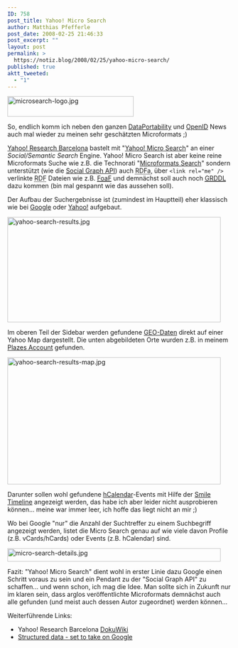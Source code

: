 ```yaml
---
ID: 758
post_title: Yahoo! Micro Search
author: Matthias Pfefferle
post_date: 2008-02-25 21:46:33
post_excerpt: ""
layout: post
permalink: >
  https://notiz.blog/2008/02/25/yahoo-micro-search/
published: true
aktt_tweeted:
  - "1"
---
```

<img class="aligncenter" src="http://notiz.blog/wp-content/uploads/2008/02/microsearch-logo.jpg" alt="microsearch-logo.jpg" border="0" width="284" height="46" />

So, endlich komm ich neben den ganzen <a href="http://notiz.blog/tag/dataportability/">DataPortability</a> und <a href="http://notiz.blog/tag/openid/">OpenID</a> News auch mal wieder zu meinen sehr geschätzten Microformats ;)

<a href="http://research.yahoo.com/Yahoo_Research_Barcelona">Yahoo! Research Barcelona</a> bastelt mit "<a href="http://www.yr-bcn.es/demos/microsearch/">Yahoo! Micro Search</a>" an einer <em>Social/Semantic Search</em> Engine. Yahoo! Micro Search ist aber keine reine Microformats Suche wie z.B. die Technorati "<a href="http://kitchen.technorati.com/search/">Microformats Search</a>" sondern unterstützt (wie die <a href="http://code.google.com/apis/socialgraph/">Social Graph API</a>) auch <abbr title="Resource Description Framework using Attributes">RDFa</abbr>, über <code>&lt;link rel="me" /&gt;</code> verlinkte <abbr title="Resource Description Framework">RDF</abbr> Dateien wie z.B. <a href="http://xmlns.com/foaf/spec/"><abbr title="Friend of a Friend">FoaF</abbr></a> und demnächst soll auch noch <a href="http://www.w3.org/TR/grddl/"><abbr title="Gleaning Resource Descriptions from Dialects of Languages">GRDDL</abbr></a> dazu kommen (bin mal gespannt wie das aussehen soll).

Der Aufbau der Suchergebnisse ist (zumindest im Hauptteil) eher klassisch wie bei <a href="http://www.google.de">Google</a> oder <a href="http://www.yahoo.de">Yahoo!</a> aufgebaut.

<img class="aligncenter" src="http://notiz.blog/wp-content/uploads/2008/02/yahoo-search-results.jpg" alt="yahoo-search-results.jpg" border="0" width="480" height="237" />

Im oberen Teil der Sidebar werden gefundene <a href="http://microformats.org/wiki/geo">GEO-Daten</a> direkt auf einer Yahoo Map dargestellt. Die unten abgebildeten Orte wurden z.B. in meinem <a href="http://plazes.com/users/pfefferle">Plazes Account</a> gefunden.

<img class="aligncenter" src="http://notiz.blog/wp-content/uploads/2008/02/yahoo-search-results-map.jpg" alt="yahoo-search-results-map.jpg" border="0" width="480" height="286" />

Darunter sollen wohl gefundene <a href="http://microformats.org/wiki/hCal">hCalendar</a>-Events mit Hilfe der <a href="http://simile.mit.edu/timeline/">Smile Timeline</a> angezeigt werden, das habe ich aber leider nicht ausprobieren können... meine war immer leer, ich hoffe das liegt nicht an mir ;)


Wo bei Google "nur" die Anzahl der Suchtreffer zu einem Suchbegriff angezeigt werden, listet die Micro Search genau auf wie viele davon Profile (z.B. vCards/hCards) oder Events (z.B. hCalendar) sind.

<img class="aligncenter" src="http://notiz.blog/wp-content/uploads/2008/02/micro-search-details.jpg" alt="micro-search-details.jpg" border="0" width="480" height="30" />

Fazit: "Yahoo! Micro Search" dient wohl in erster Linie dazu Google einen Schritt voraus zu sein und ein Pendant zu der "Social Graph API" zu schaffen... und wenn schon, ich mag die Idee. Man sollte sich in Zukunft nur im klaren sein, dass arglos veröffentlichte Microformats demnächst auch alle gefunden (und meist auch dessen Autor zugeordnet) werden können...

Weiterführende Links:
<ul><li>Yahoo! Research Barcelona <a href="http://www.yr-bcn.es/dokuwiki/doku.php?id=microsearch">DokuWiki</a></li>
<li><a href="http://www.sitepoint.com/blogs/2008/02/22/structured-data-set-to-take-on-google/">Structured data - set to take on Google</a></li></ul>